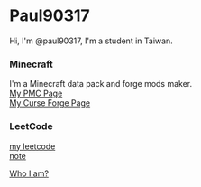 # Paul90317
Hi, I'm @paul90317, I'm a student in Taiwan.  
### Minecraft
I'm a Minecraft data pack and forge mods maker.  
[My PMC Page](https://www.planetminecraft.com/member/paul90317/)  
[My Curse Forge Page](https://www.curseforge.com/members/paul90317/projects)  

### LeetCode  
[my leetcode](https://leetcode.com/paul2239648/)  
[note](https://hackmd.io/?nav=overview&tags=%5B%22leetcode%22%5D)  


  
[Who I am?](https://paul90317.github.io/verify)

